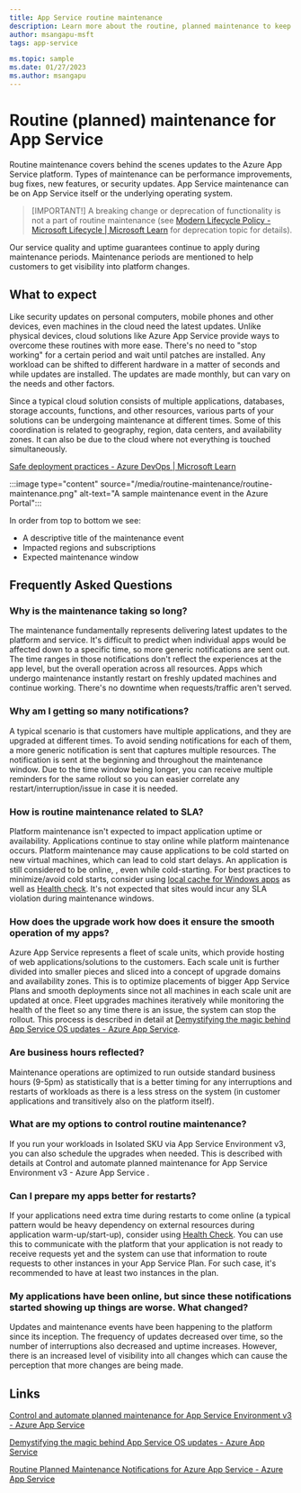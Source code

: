```yaml
---
title: App Service routine maintenance
description: Learn more about the routine, planned maintenance to keep the App Service platform up-to-date and secure.
author: msangapu-msft
tags: app-service

ms.topic: sample
ms.date: 01/27/2023
ms.author: msangapu
---
```

# Routine (planned) maintenance for App Service

Routine maintenance covers behind the scenes updates to the Azure App Service platform. Types of maintenance can be performance improvements, bug fixes, 
new features, or security updates. App Service maintenance can be on App Service itself or the underlying operating system.

>[IMPORTANT!]
>A breaking change or deprecation of functionality is not a part of routine maintenance (see [Modern Lifecycle Policy - Microsoft Lifecycle | Microsoft Learn](/lifecycle/policies/modern) for deprecation topic for details).
>

Our service quality and uptime guarantees continue to apply during maintenance periods. Maintenance periods are mentioned to help customers to get visibility into platform changes.

## What to expect

Like security updates on personal computers, mobile phones and other devices, even machines in the cloud need the latest updates. Unlike physical devices, cloud solutions like Azure App Service provide ways to overcome these routines with more ease. There's no need to "stop working" for a certain period and wait until patches are installed. Any workload can be shifted to different hardware in a matter of seconds and while updates are installed. The updates are made monthly, but can vary on the needs and other factors.

Since a typical cloud solution consists of multiple applications, databases, storage accounts, functions, and other resources, various parts of your solutions can be undergoing maintenance at different times. Some of this coordination is related to geography, region, data centers, and availability zones. It can also be due to the cloud where not everything is touched simultaneously.

[Safe deployment practices - Azure DevOps | Microsoft Learn](/devops/operate/safe-deployment-practices)

:::image type="content" source="/media/routine-maintenance/routine-maintenance.png" alt-text="A sample maintenance event in the Azure Portal":::

In order from top to bottom we see:
- A descriptive title of the maintenance event
- Impacted regions and subscriptions
- Expected maintenance window

## Frequently Asked Questions

### Why is the maintenance taking so long?

The maintenance fundamentally represents delivering latest updates to the platform and service. It's difficult to predict when individual apps would be affected down to a specific time, so more generic notifications are sent out. The time ranges in those notifications don't reflect the experiences at the app level, but the overall operation across all resources. Apps which undergo maintenance instantly restart on freshly updated machines and continue working. There's no downtime when requests/traffic aren't served.

### Why am I getting so many notifications?

A typical scenario is that customers have multiple applications, and they are upgraded at different times. To avoid sending notifications for each of them, a more generic notification is sent that captures multiple resources. The notification is sent at the beginning and throughout the maintenance window. Due to the time window being longer, you can receive multiple reminders for the same rollout so you can easier correlate any restart/interruption/issue in case it is needed.

### How is routine maintenance related to SLA?

Platform maintenance isn't expected to impact application uptime or availability. Applications continue to stay online while platform maintenance occurs. Platform maintenance may cause applications to be cold started on new virtual machines, which can lead to cold start delays. An application is still considered to be online, , even while cold-starting. For best practices to minimize/avoid cold starts, consider using [local cache for Windows apps](overview-local-cache.md) as well as [Health check](monitor-instances-health-check.md). It's not expected that sites would incur any SLA violation during maintenance windows.

### How does the upgrade work how does it ensure the smooth operation of my apps?

Azure App Service represents a fleet of scale units, which provide hosting of web applications/solutions to the customers. Each scale unit is further divided into smaller pieces and sliced into a concept of upgrade domains and availability zones. This is to optimize placements of bigger App Service Plans and smooth deployments since not all machines in each scale unit are updated at once. Fleet upgrades machines iteratively while monitoring the health of the fleet so any time there is an issue, the system can stop the rollout. This process is described in detail at [Demystifying the magic behind App Service OS updates - Azure App Service](https://azure.github.io/AppService/2018/01/18/Demystifying-the-magic-behind-App-Service-OS-updates.html).

### Are business hours reflected?

Maintenance operations are optimized to run outside standard business hours (9-5pm) as statistically that is a better timing for any interruptions and restarts of workloads as there is a less stress on the system (in customer applications and transitively also on the platform itself).

### What are my options to control routine maintenance?

If you run your workloads in Isolated SKU via App Service Environment v3, you can also schedule the upgrades when needed. This is described with details at Control and automate planned maintenance for App Service Environment v3 - Azure App Service .

### Can I prepare my apps better for restarts?

If your applications need extra time during restarts to come online (a typical pattern would be heavy dependency on external resources during application warm-up/start-up), consider using [Health Check](monitor-instances-health-check.md). You can use this to communicate with the platform that your application is not ready to receive requests yet and the system can use that information to route requests to other instances in your App Service Plan. For such case, it's recommended to have at least two instances in the plan.

### My applications have been online, but since these notifications started showing up things are worse. What changed?

Updates and maintenance events have been happening to the platform since its inception. The frequency of updates decreased over time, so the number of interruptions also decreased and uptime increases. However, there is an increased level of visibility into all changes which can cause the perception that more changes are being made.

## Links

[Control and automate planned maintenance for App Service Environment v3 - Azure App Service](https://azure.github.io/AppService/2022/09/15/Configure-automation-for-upgrade-preferences-in-App-Service-Environment.html)

[Demystifying the magic behind App Service OS updates - Azure App Service](https://azure.github.io/AppService/2018/01/18/Demystifying-the-magic-behind-App-Service-OS-updates.html)

[Routine Planned Maintenance Notifications for Azure App Service - Azure App Service](https://azure.github.io/AppService/2022/02/01/App-Service-Planned-Notification-Feature.html)
